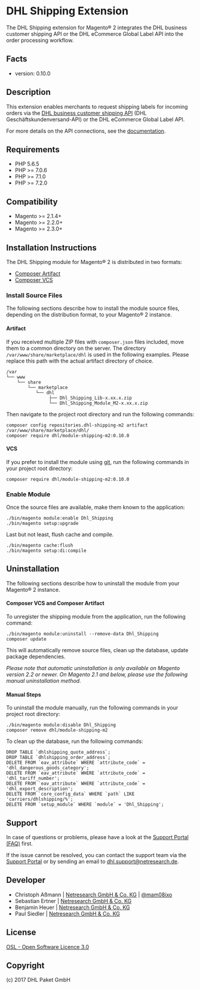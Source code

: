 DHL Shipping Extension
======================

The DHL Shipping extension for Magento® 2 integrates the DHL business customer
shipping API or the DHL eCommerce Global Label API into the order processing workflow.

Facts
-----
* version: 0.10.0

Description
-----------
This extension enables merchants to request shipping labels for incoming orders
via the [DHL business customer shipping API](https://entwickler.dhl.de/en/)
(DHL Geschäftskundenversand-API) or the DHL eCommerce Global Label API.

For more details on the API connections, see the [documentation](http://dhl.support.netresearch.de/support/solutions/articles/12000023174).

Requirements
------------

* PHP 5.6.5
* PHP >= 7.0.6
* PHP >= 7.1.0
* PHP >= 7.2.0

Compatibility
-------------
* Magento >= 2.1.4+
* Magento >= 2.2.0+
* Magento >= 2.3.0+

Installation Instructions
-------------------------
The DHL Shipping module for Magento® 2 is distributed in two formats:
* [Composer Artifact](https://getcomposer.org/doc/05-repositories.md#artifact)
* [Composer VCS](https://getcomposer.org/doc/05-repositories.md#using-private-repositories)

### Install Source Files ###

The following sections describe how to install the module source files,
depending on the distribution format, to your Magento® 2 instance. 

#### Artifact ####
If you received multiple ZIP files with `composer.json` files included, move
them to a common directory on the server. The directory
`/var/www/share/marketplace/dhl` is used in the following examples. Please
replace this path with the actual artifact directory of choice.

    /var
    └── www
        └── share
            └── marketplace
               └── dhl
                    ├── Dhl_Shipping_Lib-x.xx.x.zip
                    └── Dhl_Shipping_Module_M2-x.xx.x.zip

Then navigate to the project root directory and run the following commands:

    composer config repositories.dhl-shipping-m2 artifact /var/www/share/marketplace/dhl/
    composer require dhl/module-shipping-m2:0.10.0

#### VCS ####
If you prefer to install the module using [git](https://git-scm.com/), run the
following commands in your project root directory:

    composer require dhl/module-shipping-m2:0.10.0

### Enable Module ###
Once the source files are available, make them known to the application:

    ./bin/magento module:enable Dhl_Shipping
    ./bin/magento setup:upgrade

Last but not least, flush cache and compile.

    ./bin/magento cache:flush
    ./bin/magento setup:di:compile

Uninstallation
--------------

The following sections describe how to uninstall the module from your Magento® 2 instance. 

#### Composer VCS and Composer Artifact ####

To unregister the shipping module from the application, run the following command:

    ./bin/magento module:uninstall --remove-data Dhl_Shipping
    composer update
    
This will automatically remove source files, clean up the database, update package dependencies.

*Please note that automatic uninstallation is only available on Magento version 2.2 or newer.
On Magento 2.1 and below, please use the following manual uninstallation method.*

#### Manual Steps ####

To uninstall the module manually, run the following commands in your project
root directory:

    ./bin/magento module:disable Dhl_Shipping
    composer remove dhl/module-shipping-m2

To clean up the database, run the following commands:

    DROP TABLE `dhlshipping_quote_address`;
    DROP TABLE `dhlshipping_order_address`;
    DELETE FROM `eav_attribute` WHERE `attribute_code` = 'dhl_dangerous_goods_category';
    DELETE FROM `eav_attribute` WHERE `attribute_code` = 'dhl_tariff_number';
    DELETE FROM `eav_attribute` WHERE `attribute_code` = 'dhl_export_description';
    DELETE FROM `core_config_data` WHERE `path` LIKE 'carriers/dhlshipping/%';
    DELETE FROM `setup_module` WHERE `module` = 'Dhl_Shipping';

Support
-------
In case of questions or problems, please have a look at the
[Support Portal (FAQ)](http://dhl.support.netresearch.de/) first.

If the issue cannot be resolved, you can contact the support team via the
[Support Portal](http://dhl.support.netresearch.de/) or by sending an email
to <dhl.support@netresearch.de>.

Developer
---------
* Christoph Aßmann | [Netresearch GmbH & Co. KG](http://www.netresearch.de/) | [@mam08ixo](https://twitter.com/mam08ixo)
* Sebastian Ertner | [Netresearch GmbH & Co. KG](http://www.netresearch.de/)
* Benjamin Heuer | [Netresearch GmbH & Co. KG](http://www.netresearch.de/)
* Paul Siedler | [Netresearch GmbH & Co. KG](http://www.netresearch.de/)

License
-------
[OSL - Open Software Licence 3.0](http://opensource.org/licenses/osl-3.0.php)

Copyright
---------
(c) 2017 DHL Paket GmbH
